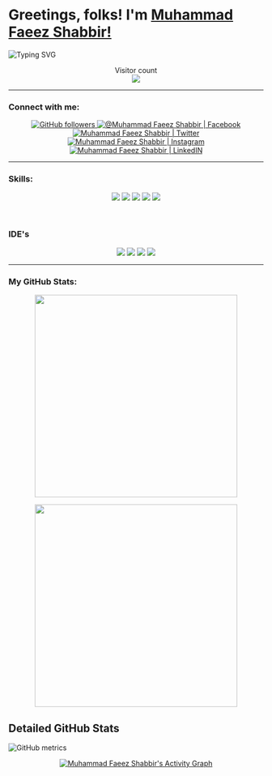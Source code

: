 # Greetings, folks! I'm [Muhammad Faeez Shabbir!](https://www.github.com/mfaeezshabbir)


![Typing SVG](https://readme-typing-svg.herokuapp.com?&color=%23F7F7F7&size=24&lines=Graduating+Software+Engineer;learning+New+Tech;Graphic+Designing+Is+My+Hobby)


<p align="center"> 
  Visitor count<br>
  <img src="https://profile-counter.glitch.me/mfaeezshabbir/count.svg" />
</p>


___
<h3 align="left">Connect with me:</h3>
<p align="center">
<a href="https://github.com/mfaeezshabbir?tab=followers" target="_blank" rel="noopener noreferrer">
  <img alt="GitHub followers" src="https://img.shields.io/github/followers/mfaeezshabbir?style=sfor-the-badge" alt="GitHub badge"/>
 </a>
<a href="https://www.facebook.com/mfaeezshabbir" target="_blank" rel="noopener noreferrer">
  <img  alt="@Muhammad Faeez Shabbir | Facebook" src="https://img.shields.io/badge/facebook-%231877F2.svg?&style=sfor-the-badge&logo=facebook&logoColor=white" />
 </a>
<a href="http://twitter.com/mfaeezshabbir" target="_blank" rel="noopener noreferrer">
  <img alt="Muhammad Faeez Shabbir | Twitter" src="https://img.shields.io/twitter/follow/mfaeezshabbir?label=Twitter&logo=twitter&style=sfor-the-badge" />
 </a>
<a href="https://www.instagram.com/mfaeezshabbir/" target="_blank" rel="noopener noreferrer">
  <img alt="Muhammad Faeez Shabbir | Instagram"  src="https://img.shields.io/badge/instagram-%23E4405F.svg?&style=sfor-the-badge&logo=instagram&logoColor=white" />
 </a>
<a href="https://www.linkedin.com/in/mfaeezshabbir/" target="_blank" rel="noopener noreferrer">
  <img alt="Muhammad Faeez Shabbir | LinkedIN"  src="https://img.shields.io/badge/linkedin-%230077B5.svg?&style=sfor-the-badge&logo=linkedin&logoColor=white" />
 </a>
</p>

___

<h3 align="left">Skills:</h3>
<p align="center">
<img src="https://img.shields.io/badge/Python-FFD43B?style=sfor-the-badge&logo=python&logoColor=blue">
<img src="https://img.shields.io/badge/JavaScript-323330?style=sfor-the-badge&logo=javascript&logoColor=F7DF1E">
<img src="https://img.shields.io/badge/C%2B%2B-00599C?style=sfor-the-badge&logo=c%2B%2B&logoColor=white">
<img src="https://img.shields.io/badge/HTML5-E34F26?style=sfor-the-badge&logo=html5&logoColor=white">
<img src="https://img.shields.io/badge/CSS3-1572B6?style=sfor-the-badge&logo=css3&logoColor=white">
</p> <br/>
<h3 align="left">IDE's</h3>
<p align="center">
<img src="https://img.shields.io/badge/Adobe%20Dreamweaver-072401?style=sfor-the-badge&logo=Adobe%20Dreamweaver&logoColor=34F400">
<img src="https://img.shields.io/badge/PyCharm-000000.svg?&style=sfor-the-badge&logo=PyCharm&logoColor=white">
<img src="https://img.shields.io/badge/Visual_Studio_Code-0078D4?style=sfor-the-badge&logo=visual%20studio%20code&logoColor=white">
<img src="https://img.shields.io/badge/sublime_text-%23575757.svg?&style=sfor-the-badge&logo=sublime-text&logoColor=important">
</p>

___
<h3 align="left">My GitHub Stats:</h3>

<p align="center">
  <img width="400px" src="https://github-readme-stats.vercel.app/api/top-langs/?username=mfaeezshabbir&hide=TeX&layout=compact&theme=tokyonight&hide_border=true&bg_color=1F222E" />
</p>

<p align="center">
  <img width="400px" src="https://github-readme-stats.vercel.app/api?username=mfaeezshabbir&show_icons=true&theme=tokyonight&hide_border=true&bg_color=1F222E" />
</p>
<h2 align="left">Detailed GitHub Stats </h2>

![GitHub metrics](https://metrics.lecoq.io/mfaeezshabbir)  

<!-- ![GitHub streak stats](https://github-readme-streak-stats.herokuapp.com/?user=mfaeezshabbir)   -->
<p align="center">
<a href="https://mfaeezshabbir.github.io/"><img alt="Muhammad Faeez Shabbir's Activity Graph" src="https://activity-graph.herokuapp.com/graph?username=mfaeezshabbir&bg_color=1F222E&color=ffffff&line=f08c2d&point=444040&area=true&hide_border=true" /></a> 
</p>
